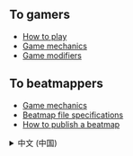 ## To gamers

- [How to play](how-to-play)
- [Game mechanics](game-mechanics)
- [Game modifiers](game-modifiers)

## To beatmappers

- [Game mechanics](game-mechanics)
- [Beatmap file specifications](beatmap-spec)
- [How to publish a beatmap](how-to-publish)

<details>
<summary>中文 (中国)</summary>

## 致玩家

- [如何玩](how-to-play-zh-cn)
- [游戏机制](game-mechanics-zh-cn)
- [游戏修饰器](game-modifiers-zh-cn)

## 致谱师

- [游戏机制](game-mechanics-zh-cn)
- [谱面文件规范](beatmap-spec-zh-cn)
- [如何发布谱面](how-to-publish-zh-cn)
</details>
